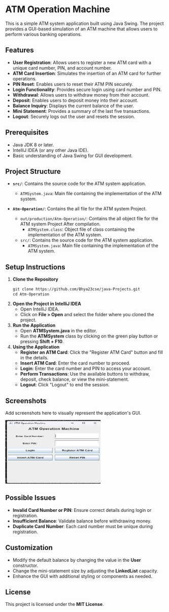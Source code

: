 # ATM Operation Machine

This is a simple ATM system application built using Java Swing. The project provides a GUI-based simulation of an ATM machine that allows users to perform various banking operations.

## Features

- **User Registration**: Allows users to register a new ATM card with a unique card number, PIN, and account number.
- **ATM Card Insertion**: Simulates the insertion of an ATM card for further operations.
- **PIN Reset**: Enables users to reset their ATM PIN securely.
- **Login Functionality**: Provides secure login using card number and PIN.
- **Withdrawal**: Allows users to withdraw money from their account.
- **Deposit**: Enables users to deposit money into their account.
- **Balance Inquiry**: Displays the current balance of the user.
- **Mini Statement**: Provides a summary of the last five transactions.
- **Logout**: Securely logs out the user and resets the session.

## Prerequisites

- Java JDK 8 or later.
- IntelliJ IDEA (or any other Java IDE).
- Basic understanding of Java Swing for GUI development.

## Project Structure

- **`src/`**: Contains the source code for the ATM system application.
  - `ATMSystem.java`: Main file containing the implementation of the ATM system.


- **`Atm-Operation/`**: Contains the all file for the ATM system Project.
  - `out/production/Atm-Operation/`: Contains the all object file for the ATM system Project After compilation.
    - `ATMSystem.class`: Object file of class containing the implementation of the ATM system.
  - `src/`: Contains the source code for the ATM system application.
    - `ATMSystem.java`: Main file containing the implementation of the ATM system.
   
      
## Setup Instructions

<ol>
  <li>
    <strong>Clone the Repository</strong>
    <pre><code>git clone https://github.com/Bhya23cse/java-Projects.git
cd Atm-Operation</code></pre>
  </li>
  <li>
    <strong>Open the Project in IntelliJ IDEA</strong>
    <ul>
      <li>Open IntelliJ IDEA.</li>
      <li>Click on <strong>File > Open</strong> and select the folder where you cloned the project.</li>
    </ul>
  </li>
  <li>
    <strong>Run the Application</strong>
    <ul>
      <li>Open <strong>ATMSystem.java</strong> in the editor.</li>
      <li>Run the <strong>ATMSystem</strong> class by clicking on the green play button or pressing <strong>Shift + F10</strong>.</li>
    </ul>
  </li>
  <li>
    <strong>Using the Application</strong>
    <ul>
      <li><strong>Register an ATM Card</strong>: Click the "Register ATM Card" button and fill in the details.</li>
      <li><strong>Insert ATM Card</strong>: Enter the card number to proceed.</li>
      <li><strong>Login</strong>: Enter the card number and PIN to access your account.</li>
      <li><strong>Perform Transactions</strong>: Use the available buttons to withdraw, deposit, check balance, or view the mini-statement.</li>
      <li><strong>Logout</strong>: Click "Logout" to end the session.</li>
    </ul>
  </li>
</ol>

## Screenshots
<p>Add screenshots here to visually represent the application's GUI.</p>
<img align="" src="https://github.com/Bhya23cse/java-Projects/blob/main/Atm-Operation/src/image/Home.png" style="width: 300px; height: 200px;">


## Possible Issues
<ul>
  <li><strong>Invalid Card Number or PIN</strong>: Ensure correct details during login or registration.</li>
  <li><strong>Insufficient Balance</strong>: Validate balance before withdrawing money.</li>
  <li><strong>Duplicate Card Number</strong>: Each card number must be unique during registration.</li>
</ul>

## Customization
<ul>
  <li>Modify the default balance by changing the value in the <strong>User</strong> constructor.</li>
  <li>Change the mini-statement size by adjusting the <strong>LinkedList</strong> capacity.</li>
  <li>Enhance the GUI with additional styling or components as needed.</li>
</ul>

## License
<p>This project is licensed under the <strong>MIT License</strong>.</p>
